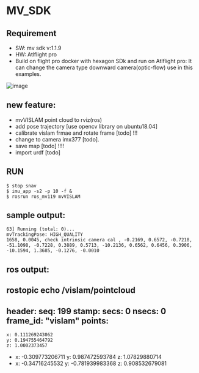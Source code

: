 # MV_SDK

## Requirement
* SW: mv sdk v:1.1.9
* HW: Atlflight pro
* Build on flight pro docker with hexagon SDk and run on Atlflight pro: 
It can change the camera type downward camera(optic-flow) use in this examples.

![image](https://user-images.githubusercontent.com/24602331/217890177-8d336d0f-db9a-4b66-8629-d869cd065265.png)

## new feature:
* mvVISLAM point cloud to rviz(ros)
* add pose trajectory [use opencv library on ubuntu18.04]
* calibrate vislam frmae and rotate frame [todo] !!!
* change to camera imx377 [todo].
* save map [todo] !!!!
* import urdf [todo]



## RUN
```
$ stop snav
$ imu_app -s2 -p 10 -f &
$ rosrun ros_mv119 mvVISLAM
```

## sample output:
```
63] Running (total: 0)...
mvTrackingPose: HIGH_QUALITY
1658, 0.0045, check intrinsic camera cal , -0.2169, 0.6572, -0.7218, -51.1098, -0.7228, 0.3889, 0.5713, -10.2136, 0.6562, 0.6456, 0.3906, -10.1594, 1.3685, -0.1276, -0.0010

```


## ros output:
rostopic echo /vislam/pointcloud
---
header: 
  seq: 199
  stamp: 
    secs: 0
    nsecs:         0
  frame_id: "vislam"
points: 
  - 
    x: 0.111269243062
    y: 0.194755464792
    z: 1.0002373457
  - 
    x: -0.309773206711
    y: 0.987472593784
    z: 1.07829880714
  - 
    x: -0.34716245532
    y: -0.781939983368
    z: 0.908532679081
